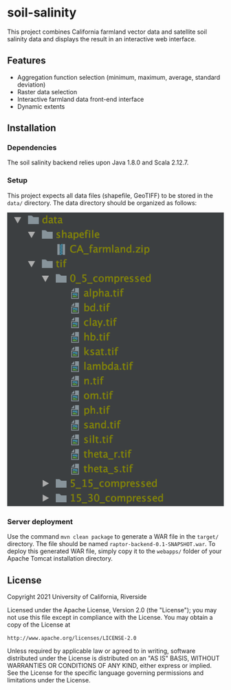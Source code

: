 # soil-salinity

This project combines California farmland vector data and satellite soil salinity data and displays the result in an interactive web interface.

## Features

- Aggregation function selection (minimum, maximum, average, standard deviation)
- Raster data selection
- Interactive farmland data front-end interface
- Dynamic extents

## Installation

### Dependencies

The soil salinity backend relies upon Java 1.8.0 and Scala 2.12.7.

### Setup

This project expects all data files (shapefile, GeoTIFF) to be stored in the `data/` directory.
The data directory should be organized as follows:

![data directory](directory_organization.png)

### Server deployment

Use the command `mvn clean package` to generate a WAR file in the `target/` directory.
The file should be named `raptor-backend-0.1-SNAPSHOT.war`.
To deploy this generated WAR file, simply copy it to the `webapps/` folder of your Apache Tomcat installation directory.

## License

Copyright 2021 University of California, Riverside

Licensed under the Apache License, Version 2.0 (the "License");
you may not use this file except in compliance with the License.
You may obtain a copy of the License at

    http://www.apache.org/licenses/LICENSE-2.0

Unless required by applicable law or agreed to in writing, software
distributed under the License is distributed on an "AS IS" BASIS,
WITHOUT WARRANTIES OR CONDITIONS OF ANY KIND, either express or implied.
See the License for the specific language governing permissions and
limitations under the License.